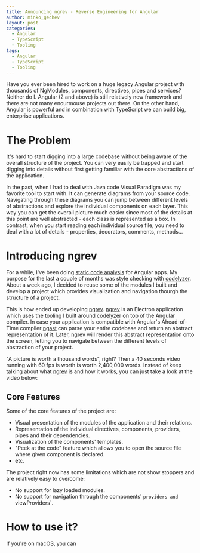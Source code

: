 ```yaml
---
title: Announcing ngrev - Reverse Engineering for Angular
author: minko_gechev
layout: post
categories:
  - Angular
  - TypeScript
  - Tooling
tags:
  - Angular
  - TypeScript
  - Tooling
---
```


Have you ever been hired to work on a huge legacy Angular project with thousands of NgModules, components, directives, pipes and services? Neither do I. Angular (2 and above) is still relatively new framework and there are not many enourmouse projects out there. On the other hand, Angular is powerful and in combination with TypeScript we can build big, enterprise applications.

# The Problem

It's hard to start digging into a large codebase without being aware of the overall structure of the project. You can very easily be trapped and start digging into details without first getting familiar with the core abstractions of the application.

In the past, when I had to deal with Java code Visual Paradigm was my favorite tool to start with. It can generate diagrams from your source code. Navigating through these diagrams you can jump between different levels of abstractions and explore the individual components on each layer. This way you can get the overall picture much easier since most of the details at this point are well abstracted - each class is represented as a box. In contrast, when you start reading each individual source file, you need to deal with a lot of details - properties, decorators, comments, methods...

# Introducing ngrev

For a while, I've been doing [static code analysis](http://blog.mgechev.com/2016/02/29/static-code-analysis-angular-typescript/) for Angular apps. My purpose for the last a couple of months was style checking with [codelyzer](https://github.com/mgechev/codelyzer). About a week ago, I decided to reuse some of the modules I built and develop a project which provides visualization and navigation thourgh the structure of a project.

This is how ended up developing [ngrev](https://github.com/mgechev/ngrev). [ngrev](https://github.com/mgechev/ngrev) is an Electron application which uses the tooling I built around codelyzer on top of the Angular compiler. In case your application is compatible with Angular's Ahead-of-Time compiler [ngast](https://github.com/mgechev/ngast) can parse your entire codebase and return an abstract representation of it. Later, [ngrev](https://github.com/mgechev/ngrev) will render this abstract representation onto the screen, letting you to navigate between the different levels of abstraction of your project.

"A picture is worth a thousand words", right? Then a 40 seconds video running with 60 fps is worth is worth 2,400,000 words. Instead of keep talking about what [ngrev](https://github.com/mgechev/ngrev) is and how it works, you can just take a look at the video below:

## Core Features

Some of the core features of the project are:

- Visual presentation of the modules of the application and their relations.
- Representation of the individual directives, components, providers, pipes and their dependencies.
- Visualization of the components' templates.
- "Peek at the code" feature which allows you to open the source file where given component is declared.
- etc.

The project right now has some limitations which are not show stoppers and are relatively easy to overcome:

- No support for lazy loaded modules.
- No support for navigation through the components' `providers and `viewProviders`.

# How to use it?

If you're on macOS, you can
